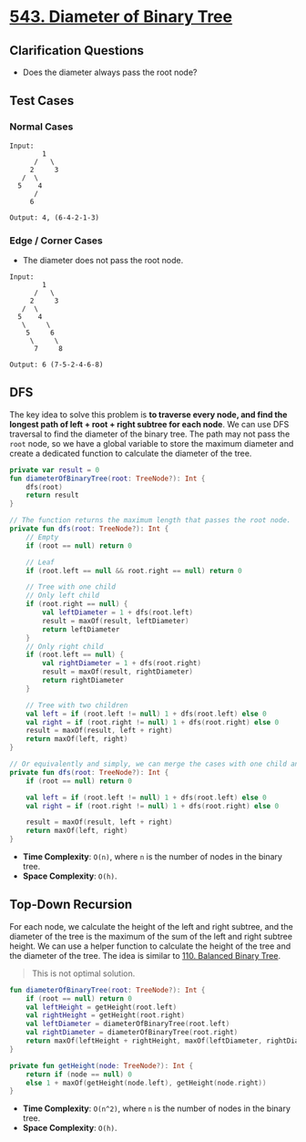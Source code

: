 # [543. Diameter of Binary Tree](https://leetcode.com/problems/diameter-of-binary-tree/)

## Clarification Questions
* Does the diameter always pass the root node?
 
## Test Cases
### Normal Cases
```
Input: 
        1
      /   \
     2     3
   /  \ 
  5    4
      /
     6

Output: 4, (6-4-2-1-3)
```
### Edge / Corner Cases
* The diameter does not pass the root node.
```
Input: 
        1
      /   \
     2     3
   /  \ 
  5    4
   \     \
    5     6
     \     \
      7     8   
     
Output: 6 (7-5-2-4-6-8)
```

## DFS
The key idea to solve this problem is **to traverse every node, and find the longest path of left + root + right subtree for each node**. We can use DFS traversal to find the diameter of the binary tree. The path may not pass the `root` node, so we have a global variable to store the maximum diameter and create a dedicated function to calculate the diameter of the tree.

```kotlin
private var result = 0
fun diameterOfBinaryTree(root: TreeNode?): Int {
    dfs(root)
    return result
}

// The function returns the maximum length that passes the root node.
private fun dfs(root: TreeNode?): Int {
    // Empty
    if (root == null) return 0

    // Leaf
    if (root.left == null && root.right == null) return 0

    // Tree with one child
    // Only left child
    if (root.right == null) {
        val leftDiameter = 1 + dfs(root.left)
        result = maxOf(result, leftDiameter)
        return leftDiameter
    }
    // Only right child
    if (root.left == null) {
        val rightDiameter = 1 + dfs(root.right)
        result = maxOf(result, rightDiameter)
        return rightDiameter
    }

    // Tree with two children
    val left = if (root.left != null) 1 + dfs(root.left) else 0
    val right = if (root.right != null) 1 + dfs(root.right) else 0
    result = maxOf(result, left + right)
    return maxOf(left, right)
}

// Or equivalently and simply, we can merge the cases with one child and two children together
private fun dfs(root: TreeNode?): Int {
    if (root == null) return 0

    val left = if (root.left != null) 1 + dfs(root.left) else 0
    val right = if (root.right != null) 1 + dfs(root.right) else 0

    result = maxOf(result, left + right)
    return maxOf(left, right)
}
```

* **Time Complexity**: `O(n)`, where `n` is the number of nodes in the binary tree.
* **Space Complexity**: `O(h)`.

## Top-Down Recursion
For each node, we calculate the height of the left and right subtree, and the diameter of the tree is the maximum of the sum of the left and right subtree height. We can use a helper function to calculate the height of the tree and the diameter of the tree. The idea is similar to [110. Balanced Binary Tree](https://leetcode.com/problems/balanced-binary-tree/).

> This is not optimal solution.
```kotlin
fun diameterOfBinaryTree(root: TreeNode?): Int {
    if (root == null) return 0
    val leftHeight = getHeight(root.left)
    val rightHeight = getHeight(root.right)
    val leftDiameter = diameterOfBinaryTree(root.left)
    val rightDiameter = diameterOfBinaryTree(root.right)
    return maxOf(leftHeight + rightHeight, maxOf(leftDiameter, rightDiameter))
}

private fun getHeight(node: TreeNode?): Int {
    return if (node == null) 0
    else 1 + maxOf(getHeight(node.left), getHeight(node.right))
}
```
* **Time Complexity**: `O(n^2)`, where `n` is the number of nodes in the binary tree.
* **Space Complexity**: `O(h)`.